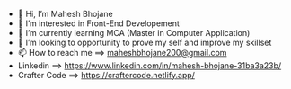 - 👋 Hi, I’m Mahesh Bhojane
- 👀 I’m interested in Front-End Developement
- 🌱 I’m currently learning MCA (Master in Computer Application)
- 💞️ I’m looking to opportunity to prove my self and improve my skillset
- 📫 How to reach me ==> maheshbhojane200@gmail.com
- Linkedin ==>  https://www.linkedin.com/in/mahesh-bhojane-31ba3a23b/
- Crafter Code ==> https://craftercode.netlify.app/



